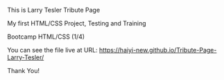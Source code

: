 This is Larry Tesler Tribute Page

My first HTML/CSS Project, Testing and Training

Bootcamp HTML/CSS (1/4)

You can see the file live at URL:
https://haiyi-new.github.io/Tribute-Page-Larry-Tesler/

Thank You!
